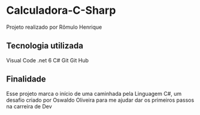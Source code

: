 # Calculadora-C-Sharp
Projeto realizado por Rômulo Henrique

## Tecnologia utilizada
Visual Code
.net 6
C#
Git
Git Hub

## Finalidade
Esse projeto marca o início de uma caminhada pela Linguagem C#, um desafio criado por Oswaldo Oliveira para me ajudar dar os primeiros passos na carreira de Dev
